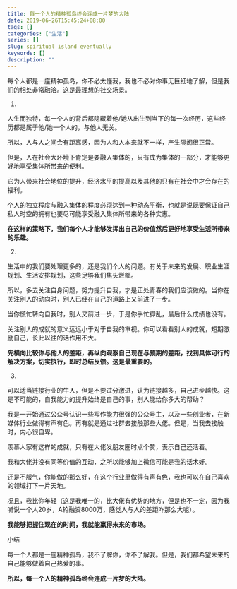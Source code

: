 ```yaml
---
title: 每一个人的精神孤岛终会连成一片梦的大陆
date: 2019-06-26T15:45:24+08:00
tags: []
categories: ["生活"]
series: []
slug: spiritual island eventually
keywords: []
description: ""
---
```


每个人都是一座精神孤岛，你不必太懂我，我也不必对你事无巨细地了解，但是我们的相处非常融洽。这是最理想的社交场景。

1.

人生而独特，每一个人的背后都隐藏着他/她从出生到当下的每一次经历，这些经历都是属于他/她一个人的，与他人无关。

所以，人与人之间会有距离感，因为人和人本来就不一样，产生隔阂很正常。

但是，人在社会大环境下肯定是要融入集体的，只有成为集体的一部分，才能够更好地享受集体所带来的便利。

它为人带来社会地位的提升，经济水平的提高以及其他的只有在社会中才会存在的福利。

个人的独立程度与融入集体的程度必须达到一种动态平衡，也就是说既要保证自己私人时空的拥有也要尽可能享受融入集体所带来的各种实惠。

**在这样的策略下，我们每个人才能够发挥出自己的价值然后更好地享受生活所带来的乐趣。**

2.

生活中的我们要处理更多的，还是我们个人的问题。有关于未来的发展、职业生涯规划、生活安排规划，这些足够我们焦头烂额。

所以，多去关注自身问题，努力提升自我，才是正处青春的我们应该做的。当你在关注别人的动向时，别人已经在自己的道路上又前进了一步。

当你慌忙转向自我时，别人又前进一步，于是你手忙脚乱，最后什么成绩也没有。

关注别人的成就的意义远远小于对于自我的审视。你可以看看别人的成就，短期激励自己，长此以往的话作用不大。

**先横向比较你与他人的差距，再纵向观察自己现在与预期的差距，找到具体可行的解决方案，切实执行，即时总结反馈。这是最重要的。**

3.

可以适当链接行业的牛人，但是不要过分激进，认为链接越多，自己进步越快。这是不可能的，自我能力的提升始终是自己的事，别人能给你多大的帮助？

我是一开始通过公众号认识一些写作能力很强的公众号主，以及一些创业者，在新媒体行业做得有声有色。再有就是通过社群去接触那些大佬。但是，当我去接触时，内心很自卑。

羡慕人家有这样的成就，只有在大佬发朋友圈时点个赞，表示自己还活着。

我和大佬并没有同等价值的互动，之所以能够加上微信可能是我的话术好。

还是不服气，你能做的那么好，在这个行业里做得有声有色，我也可以在自己喜欢的领域打下一片天地。

况且，我比你年轻（这是我唯一的，比大佬有优势的地方，但是也不一定，因为我听说一个人20岁，A轮融资8000万，感觉人与人的差距咋那么大呢）。

**我能够把握住现在的时间，我就能赢得未来的市场。**

小结

每一个人都是一座精神孤岛，我不了解你，你不了解我。但是，我们都希望未来的自己能够做着自己热爱的事。

**所以，每一个人的精神孤岛终会连成一片梦的大陆。**